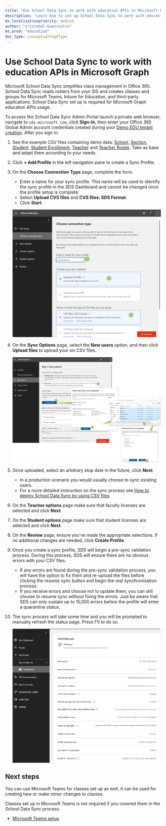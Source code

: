 ```yaml
---
title: "Use School Data Sync to work with education APIs in Microsoft Graph"
description: "Learn how to set up School Data Sync to work with education APIs in Microsoft Graph."
ms.localizationpriority: medium
author: "cristobal-buenrostro"
ms.prod: "education"
doc_type: conceptualPageType
---
```


# Use School Data Sync to work with education APIs in Microsoft Graph

Microsoft School Data Sync simplifies class management in Office 365. School Data Sync reads rosters from your SIS and creates classes and groups for Microsoft Teams, Intune for Education, and third-party applications. School Data Sync set up is required for Microsoft Graph education APIs usage.

To access the School Data Sync Admin Portal launch a private web browser, navigate to `sds.microsoft.com`, click **Sign-In**, then enter your Office 365 Global Admin account credentials created during your [Demo EDU tenant creation](/graph/msgraph-onboarding-edutenant). After you sign in:

1. See the example CSV files containing demo data: [School](https://github.com/microsoft/edu-devcamp/blob/master/HOL/HOL0/assets/School.csv), [Section](https://github.com/microsoft/edu-devcamp/blob/master/HOL/HOL0/assets/Section.csv), [Student](https://github.com/microsoft/edu-devcamp/blob/master/HOL/HOL0/assets/Student.csv), [Student Enrollment](https://github.com/microsoft/edu-devcamp/blob/master/HOL/HOL0/assets/StudentEnrollment.csv), [Teacher](https://github.com/microsoft/edu-devcamp/blob/master/HOL/HOL0/assets/Teacher.csv) and [Teacher Roster](https://github.com/microsoft/edu-devcamp/blob/master/HOL/HOL0/assets/TeacherRoster.csv). Take as base and adapt them according to your needs.

2. Click **+ Add Profile** in the left navigation pane to create a Sync Profile.

3. On the **Choose Connection Type** page, complete the form.
   - Enter a name for your sync profile. This name will be used to identify the sync profile in the SDS Dashboard and cannot be changed once the profile setup is complete.
   - Select **Upload CVS files** and **CVS files: SDS Format**.
   - Click **Start**.

   ![Connection type](./images/msgraph-onboarding/sds2-connection.png)

4. On the **Sync Options** page, select the **New users** option, and then click **Upload files** to upload your six CSV files.

   ![Sync options](./images/msgraph-onboarding/sds3-syncoptions.png)

5. Once uploaded, select an arbitrary stop date in the future, click **Next**.
   - In a production scenario you would usually choose to sync existing users.
   - For a more detailed instruction on the sync process see [How to deploy School Data Sync by using CSV files](https://docs.microsoft.com/SchoolDataSync/how-to-deploy-school-data-sync-by-using-csv-files).

6. On the **Teacher options** page make sure that faculty licenses are selected and click **Next**.

7. On the **Student options** page make sure that student licenses are selected and click **Next**.

8. On the **Review** page, ensure you've made the appropriate selections. If no additional changes are needed, click **Create Profile**.

9. Once you create a sync profile, SDS will begin a pre-sync validation process. During this process, SDS will ensure there are no obvious errors with your CSV files.

   - If any errors are found during the pre-sync validation process, you will have the option to fix them and re-upload the files before clicking the resume sync button and begin the real synchronization process. 
   - If you receive errors and choose not to update them, you can still choose to resume sync without fixing the errors. Just be aware that SDS can only sustain up to 15,000 errors before the profile will enter a quarantine status.

10. The sync process will take some time and you will be prompted to manually refresh the status page. Press F5 to do so.

    ![Setting up](./images/msgraph-onboarding/sds10-settingup.png)


## Next steps

You can use Microsoft Teams for classes set up as well, it can be used for creating new or make minor changes to classes.

Classes set up in Microsoft Teams is not required if you covered them in the School Data Sync process.

- [Microsoft Teams setup](/graph/msgraph-onboarding-msteams)